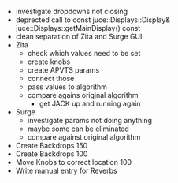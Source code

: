 - investigate dropdowns not closing
- deprected call to const juce::Displays::Display& juce::Displays::getMainDisplay() const
- clean separation of Zita and Surge GUI
- Zita
  - check which values need to be set
  - create knobs
  - create APVTS params
  - connect those
  - pass values to algorithm
  - compare agains original algorithm
    - get JACK up and running again
- Surge
  - investigate params not doing anything
  - maybe some can be eliminated
  - compare against original algorithm
- Create Backdrops 150
- Create Backdrops 100
- Move Knobs to correct location 100
- Write manual entry for Reverbs 